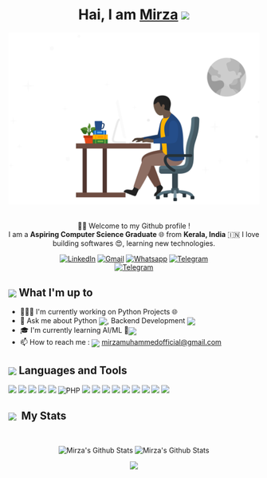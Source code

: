 <div align="center">
    <h1>Hai, I am <a href="https://mirzamuhammed.com" target="_blank">Mirza</a> <img
            src="https://media.giphy.com/media/hvRJCLFzcasrR4ia7z/giphy.gif" width="32"></h1>
    <img alt="Developer Pic"
        src="programmer.svg" width="540"/>
    <br/><br/>
    <p>🙏🏻 Welcome to my Github profile !<br />
        I am a <b>Aspiring Computer Science Graduate</b> 🌐 from <b>Kerala, India</b> 🇮🇳
        I love building softwares 😍, learning new technologies. </p>
    <div>
        <a href="https://www.linkedin.com/in/mirzamuhammed" target="_blank"><img alt="LinkedIn"
                src="https://img.shields.io/badge/linkedin-%230077B5.svg?&style=for-the-badge&logo=linkedin&logoColor=white" /></a>
        <a href="mailto:mirzamuhammedofficial@gmail.com" target="_blank"><img alt="Gmail"
                src="https://img.shields.io/badge/-Gmail-D14836?style=for-the-badge&logo=Gmail&logoColor=white" /></a>
        <a href="https://wa.me/919497599162/" target="_blank"><img alt="Whatsapp"
                src="https://img.shields.io/badge/WhatsApp-25D366?style=for-the-badge&logo=whatsapp&logoColor=white" /></a>
        <a href="https://t.me/mirzamuhammedhere"><img alt="Telegram"
                src="https://img.shields.io/badge/telegram-%232CA5E0.svg?&style=for-the-badge&logo=telegram&logoColor=white"></a><br>
        <a href="https://t.me/aromalhere"><img alt="Telegram"
                src="https://komarev.com/ghpvc/?username=mirzamuhammed"></a><br> 
    </div>
</div>

<div>
    <div>
        <h2><img align="center"
                src="https://emojis.slackmojis.com/emojis/images/1584726375/8272/blob-cool.gif?1584726375" width="28" />
            What I'm up to</h2>
        <ul>
            <li> 👨🏻‍💻 I'm currently working on Python Projects 🌐</li>
            <li> 💬 Ask me about Python <img align="center"
                    src="https://https://imgs.search.brave.com/cy7lU1b9eY4HFeGp-fzEy9GYzjASHwuYE3imIOStUIA/rs:fit:860:0:0:0/g:ce/aHR0cHM6Ly9jb2Rl/LW1hdmVuLmNvbS9p/bWcvcHl0aG9uLnBu/Zw"
                    width="16" />, Backend Development <img align="center"
                    src="https://emojis.slackmojis.com/emojis/images/1493026598/2124/android.png?1493026598"
                    width="16" /></li>
            <li> 🎓 I'm currently learning AI/ML 🦀<img align="center"
                    src="[https://emojis.slackmojis.com/emojis/images/1643514044/31/ruby.png?1643514044](https://emojis.slackmojis.com/emojis/images/1643514073/291/golang.png?1643514073)" width="16" /></li>
            <li>📫 How to reach me : <img align="center"
                    src="https://emojis.slackmojis.com/emojis/images/1622508200/42507/email_open.png?1622508200" width="20" />
                <a href="mailto:mirzamuhammedofficial@gmail.com" target="_blank">mirzamuhammedofficial@gmail.com</a></li>
        </ul>
    </div>



<div align="left">
        <h2><img src="https://emojis.slackmojis.com/emojis/images/1471045863/884/ninja.gif?1471045863" align="center"
                width="40" /> Languages and Tools</h2>
<img src="https://img.shields.io/badge/Python-FFD43B?style=for-the-badge&logo=python&logoColor=darkgreen"/>
<img src="https://img.shields.io/badge/java-%23ED8B00.svg?&style=for-the-badge&logo=java&logoColor=white"/>
<img src="https://img.shields.io/badge/c%20-%2300599C.svg?&style=for-the-badge&logo=c&logoColor=white"/>
<img src="https://img.shields.io/badge/html5%20-%23E34F26.svg?&style=for-the-badge&logo=html5&logoColor=white"/>
<img src="https://img.shields.io/badge/css3%20-%231572B6.svg?&style=for-the-badge&logo=css3&logoColor=white"/>
<img src="https://img.shields.io/badge/php-%23777BB4.svg?style=for-the-badge&logo=php&logoColor=white" alt="PHP"/>
<img src="https://img.shields.io/badge/git%20-%23F05033.svg?&style=for-the-badge&logo=git&logoColor=white"/>
<img src="https://img.shields.io/badge/github%20-%23121011.svg?&style=for-the-badge&logo=github&logoColor=white"/>
  

<img src="https://img.shields.io/badge/MySQL-00000F?style=for-the-badge&logo=mysql&logoColor=white"/>
<img src="https://img.shields.io/badge/Brave-FF1B2D?style=for-the-badge&logo=Brave&logoColor=white"/>

<img src="https://img.shields.io/badge/Visual_Studio_Code-0078D4?style=for-the-badge&logo=visual%20studio%20code&logoColor=white"/>
<img src="https://img.shields.io/badge/Visual_Studio-5C2D91?style=for-the-badge&logo=visual%20studio&logoColor=white"/>
<img src="https://img.shields.io/badge/sublime_text-%23575757.svg?&style=for-the-badge&logo=sublime-text&logoColor=important"/> 
<img src="https://img.shields.io/badge/Figma-F24E1E?style=for-the-badge&logo=figma&logoColor=white"/>
<img src="https://img.shields.io/badge/Canva-%2300C4CC.svg?&style=for-the-badge&logo=Canva&logoColor=white"/>
  </div>


<div align="left">
        <h2><img width="30" align="center"
                src="https://emojis.slackmojis.com/emojis/images/1471045834/769/bike.gif?1471045834" /> &nbsp;My Stats
        </h2>
    </div>
    <br />
    <div>
            <p align="center">
                <img height="160" alt="Mirza's Github Stats"
                    src="https://github-readme-stats.vercel.app/api?username=Mirza-Muhammed&theme=nightowl&show_icons=true&hide_border=false&count_private=true" />
                <img alt="Mirza's Github Stats" height="160"
                    src="https://github-readme-stats.vercel.app/api/top-langs/?username=Mirza-Muhammed&theme=nightowl&show_icons=true&hide_border=false&layout=compact" />
            </p>  
<p align="center">
  <a href="#">
    <img src="https://github-readme-streak-stats.herokuapp.com/?user=aromalsanthosh&theme=nightowl&hide_border=false"/>
  </a>
</p>
    </div>
    

</p>


</div>
